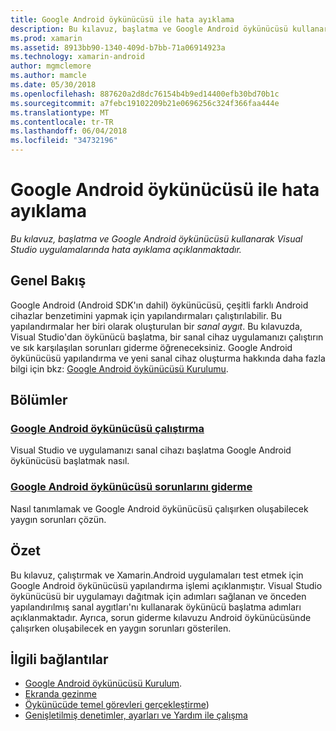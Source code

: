```yaml
---
title: Google Android öykünücüsü ile hata ayıklama
description: Bu kılavuz, başlatma ve Google Android öykünücüsü kullanarak Visual Studio uygulamalarında hata ayıklama açıklanmaktadır.
ms.prod: xamarin
ms.assetid: 8913bb90-1340-409d-b7bb-71a06914923a
ms.technology: xamarin-android
author: mgmclemore
ms.author: mamcle
ms.date: 05/30/2018
ms.openlocfilehash: 887620a2d8dc76154b4b9ed14400efb30bd70b1c
ms.sourcegitcommit: a7febc19102209b21e0696256c324f366faa444e
ms.translationtype: MT
ms.contentlocale: tr-TR
ms.lasthandoff: 06/04/2018
ms.locfileid: "34732196"
---
```

# <a name="debugging-with-the-google-android-emulator"></a>Google Android öykünücüsü ile hata ayıklama

_Bu kılavuz, başlatma ve Google Android öykünücüsü kullanarak Visual Studio uygulamalarında hata ayıklama açıklanmaktadır._


## <a name="overview"></a>Genel Bakış

Google Android (Android SDK'ın dahil) öykünücüsü, çeşitli farklı Android cihazlar benzetimini yapmak için yapılandırmaları çalıştırılabilir.
Bu yapılandırmalar her biri olarak oluşturulan bir _sanal aygıt_. Bu kılavuzda, Visual Studio'dan öykünücü başlatma, bir sanal cihaz uygulamanızı çalıştırın ve sık karşılaşılan sorunları giderme öğreneceksiniz. Google Android öykünücüsü yapılandırma ve yeni sanal cihaz oluşturma hakkında daha fazla bilgi için bkz: [Google Android öykünücüsü Kurulumu](~/android/get-started/installation/android-emulator/index.md).


## <a name="sections"></a>Bölümler

### <a name="running-the-google-android-emulatorandroiddeploy-testdebuggingandroid-sdk-emulatorrunning-the-emulatormd"></a>[Google Android öykünücüsü çalıştırma](~/android/deploy-test/debugging/android-sdk-emulator/running-the-emulator.md)

Visual Studio ve uygulamanızı sanal cihazı başlatma Google Android öykünücüsü başlatmak nasıl.


### <a name="google-android-emulator-troubleshootingandroiddeploy-testdebuggingandroid-sdk-emulatortroubleshootingmd"></a>[Google Android öykünücüsü sorunlarını giderme](~/android/deploy-test/debugging/android-sdk-emulator/troubleshooting.md)

Nasıl tanımlamak ve Google Android öykünücüsü çalışırken oluşabilecek yaygın sorunları çözün.


## <a name="summary"></a>Özet

Bu kılavuz, çalıştırmak ve Xamarin.Android uygulamaları test etmek için Google Android öykünücüsü yapılandırma işlemi açıklanmıştır. Visual Studio öykünücüsü bir uygulamayı dağıtmak için adımları sağlanan ve önceden yapılandırılmış sanal aygıtları'nı kullanarak öykünücü başlatma adımları açıklanmaktadır. Ayrıca, sorun giderme kılavuzu Android öykünücüsünde çalışırken oluşabilecek en yaygın sorunları gösterilen.


## <a name="related-links"></a>İlgili bağlantılar

- [Google Android öykünücüsü Kurulum](~/android/get-started/installation/android-emulator/index.md).
- [Ekranda gezinme](https://developer.android.com/studio/run/emulator.html#navigate)
- [Öykünücüde temel görevleri gerçekleştirme](https://developer.android.com/studio/run/emulator.html#tasks))
- [Genişletilmiş denetimler, ayarları ve Yardım ile çalışma](https://developer.android.com/studio/run/emulator.html#extended)
